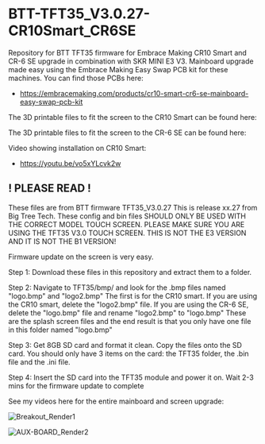 # BTT-TFT35_V3.0.27-CR10Smart_CR6SE
Repository for BTT TFT35 firmware for Embrace Making CR10 Smart and CR-6 SE upgrade in combination with SKR MINI E3 V3. Mainboard upgrade made easy using the Embrace Making Easy Swap PCB kit for these machines. You can find those PCBs here:

* https://embracemaking.com/products/cr10-smart-cr6-se-mainboard-easy-swap-pcb-kit

The 3D printable files to fit the screen to the CR10 Smart can be found here:


The 3D printable files to fit the screen to the CR-6 SE can be found here:

Video showing installation on CR10 Smart:

* https://youtu.be/vo5xYLcvk2w


## **! PLEASE READ !**

These files are from BTT firmware TFT35_V3.0.27 This is release xx.27 from Big Tree Tech. These config and bin files SHOULD ONLY BE USED WITH THE CORRECT MODEL TOUCH SCREEN. PLEASE MAKE SURE YOU ARE USING THE TFT35 V3.0 TOUCH SCREEN. THIS IS NOT THE E3 VERSION AND IT IS NOT THE B1 VERSION!

Firmware update on the screen is very easy.

Step 1: Download these files in this repository and extract them to a folder.
  
Step 2: Navigate to TFT35/bmp/ and look for the .bmp files named "logo.bmp" and "logo2.bmp"  The first is for the CR10 smart. If you are using the CR10 smart, delete the "logo2.bmp" file. If you are using the CR-6 SE, delete the "logo.bmp" file and rename "logo2.bmp" to "logo.bmp" These are the splash screen files and the end result is that you only have one file in this folder named "logo.bmp"
  
Step 3: Get 8GB SD card and format it clean. Copy the files onto the SD card. You should only have 3 items on the card: the TFT35 folder, the .bin file and the .ini file.
  
Step 4: Insert the SD card into the TFT35 module and power it on. Wait 2-3 mins for the firmware update to complete

See my videos here for the entire mainboard and screen upgrade:

![Breakout_Render1](https://user-images.githubusercontent.com/109498075/224583184-0bb8151a-3680-42a4-bcc2-7355593700b0.JPG)

![AUX-BOARD_Render2](https://user-images.githubusercontent.com/109498075/224583201-adb482dd-7fab-422b-b6c1-a3909e319aaf.JPG)
